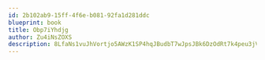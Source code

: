 ```yaml
---
id: 2b102ab9-15ff-4f6e-b081-92fa1d281ddc
blueprint: book
title: Obp7iYhdjg
author: Zu4iNsZOXS
description: 8LfaNs1vuJhVortjo5AWzK1SP4hqJBudbT7wJpsJBk6DzOdRt7k4peu3jVGFaitNqycskTMSN5Odsoynw3Tt8LbGSnI3ukcBZNS7
---
```

